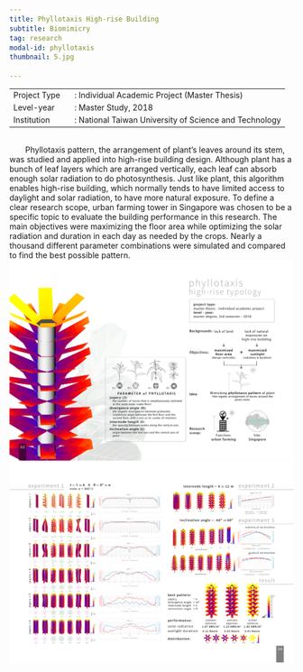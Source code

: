 ```yaml
---
title: Phyllotaxis High-rise Building
subtitle: Biomimicry
tag: research
modal-id: phyllotaxis
thumbnail: 5.jpg

---
```

<table>
    <tbody>
        <tr>
            <td>
                Project Type&nbsp;&nbsp;&nbsp;
            </td>
            <td>
                : Individual Academic Project (Master Thesis)
            </td>
        </tr>
        <tr>
            <td>
                Level-year
            </td>
            <td>
                : Master Study, 2018
            </td>
        </tr>
        <tr>
            <td>
                Institution
            </td>
            <td>
                : National Taiwan University of Science and Technology
            </td>
        </tr>
    </tbody>
</table>
<br>
&emsp;&emsp;Phyllotaxis pattern, the arrangement of plant’s leaves around its stem, was studied and applied into high-rise building design. Although plant has a bunch of leaf layers which are arranged vertically, each leaf can absorb enough solar radiation to do photosynthesis. Just like plant, this algorithm enables high-rise building, which normally tends to have limited access to daylight and solar radiation, to have more natural exposure. To define a clear research scope, urban farming tower in Singapore was chosen to be a specific topic to evaluate the building performance in this research. The main objectives were maximizing the floor area while optimizing the solar radiation and duration in each day as needed by the crops. Nearly a thousand different
parameter combinations were simulated and compared to find the best possible pattern.

<img src="images/portfolio/5/5A.jpg" class="img-responsive img-centered" alt="Phyllotaxis High-rise Building">
<img src="images/portfolio/5/5B.jpg" class="img-responsive img-centered" alt="Phyllotaxis High-rise Building">

